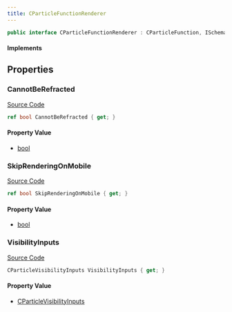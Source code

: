 ```yaml
---
title: CParticleFunctionRenderer
---
```


```csharp
public interface CParticleFunctionRenderer : CParticleFunction, ISchemaClass<CParticleFunction>, ISchemaClass<CParticleFunctionRenderer>, ISchemaField, ISchemaClass, INativeHandle
```

#### Implements

## Properties

### CannotBeRefracted

[Source Code](https://github.com/swiftly-solution/swiftlys2/blob/beta/managed/src/SwiftlyS2.Generated/Schemas/Interfaces/CParticleFunctionRenderer.cs#L18)

```csharp
ref bool CannotBeRefracted { get; }
```

#### Property Value

- [bool](https://learn.microsoft.com/dotnet/api/system.boolean)

### SkipRenderingOnMobile

[Source Code](https://github.com/swiftly-solution/swiftlys2/blob/beta/managed/src/SwiftlyS2.Generated/Schemas/Interfaces/CParticleFunctionRenderer.cs#L20)

```csharp
ref bool SkipRenderingOnMobile { get; }
```

#### Property Value

- [bool](https://learn.microsoft.com/dotnet/api/system.boolean)

### VisibilityInputs

[Source Code](https://github.com/swiftly-solution/swiftlys2/blob/beta/managed/src/SwiftlyS2.Generated/Schemas/Interfaces/CParticleFunctionRenderer.cs#L16)

```csharp
CParticleVisibilityInputs VisibilityInputs { get; }
```

#### Property Value

- [CParticleVisibilityInputs](/docs/api/shared/schemadefinitions/cparticlevisibilityinputs)

